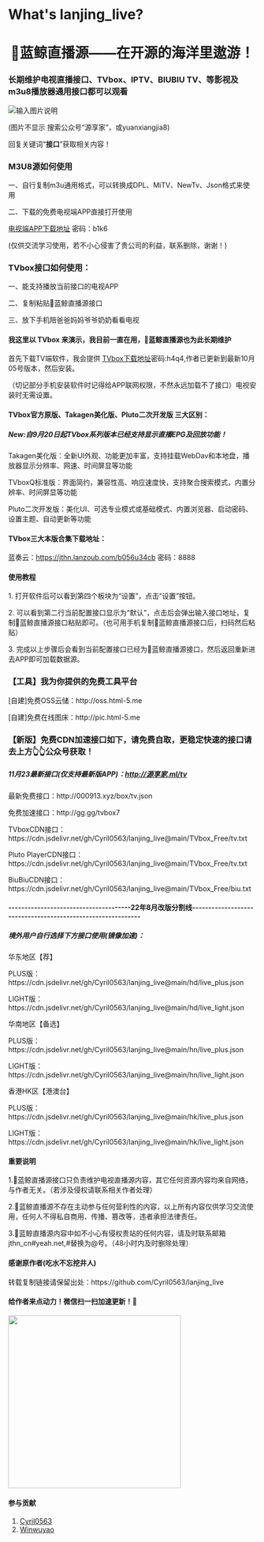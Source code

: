 # What's lanjing_live?
<h1 align="center">🐋蓝鲸直播源——在开源的海洋里遨游！</h1>
<h3 align="left">长期维护电视直播接口、TVbox、IPTV、BIUBIU TV、等影视及m3u8播放器通用接口都可以观看</h3>


![输入图片说明](https://cdn.jsdelivr.net/gh/Cyril0563/lanjing_live@main/imgs/codes.png)
<p>(图片不显示 搜索公众号“源享家”，或yuanxiangjia8)</p>
<p>回复关键词“<b>接口</b>”获取相关内容！</P>





<h3 align="left">M3U8源如何使用</h3>
<p>一、自行复制m3u通用格式，可以转换成DPL、MiTV、NewTv、Json格式来使用</P>
<p>二、下载的免费电视端APP直接打开使用</p>

[电视端APP下载地址](https://jthn.lanzoub.com/b056i56zg)
密码：b1k6

<p>(仅供交流学习使用，若不小心侵害了贵公司的利益，联系删除，谢谢！)</p>




<h3 align="left">TVbox接口如何使用：</h3>
<p>一、能支持播放当前接口的电视APP</P>
<p>二、复制粘贴🐋蓝鲸直播源接口</P>
<p>三、放下手机陪爸爸妈妈爷爷奶奶看看电视</P>

#### 我这里以 TVbox 来演示，我目前一直在用，🐋蓝鲸直播源也为此长期维护
首先下载TV端软件，我会提供 [TVbox下载地址](https://jthn.lanzoub.com/b056m1q9a
)密码:h4q4,作者已更新到最新10月05号版本，然后安装。<P>（切记部分手机安装软件时记得给APP联网权限，不然永远加载不了接口）电视安装时无需设置。</P>

#### TVbox官方原版、Takagen美化版、Pluto二次开发版 三大区别：

##### New:自9月20日起TVbox系列版本已经支持显示直播EPG及回放功能！

Takagen美化版：全新UI外观、功能更加丰富，支持挂载WebDav和本地盘，播放器显示分辨率、网速、时间屏显等功能

TVboxQ标准版：界面简约，兼容性高、响应速度快，支持聚合搜索模式，内置分辨率、时间屏显等功能

Pluto二次开发版：美化UI、可选专业模式或基础模式、内置浏览器、启动密码、设置主题、自动更新等功能

#### TVbox三大本版合集下载地址：

蓝奏云：https://jthn.lanzoub.com/b056u34cb
密码：8888

#### 使用教程

<P>1.  打开软件后可以看到第四个板块为“设置”，点击“设置”按钮。</P>
<P>2.  可以看到第二行当前配置接口显示为“默认”，点击后会弹出输入接口地址，复制🐋蓝鲸直播源接口粘贴即可。（也可用手机复制🐋蓝鲸直播源接口后，扫码然后粘贴）</P>
<P>3.  完成以上步骤后会看到当前配置接口已经为🐋蓝鲸直播源接口，然后返回重新进去APP即可加载数据源。</P>

### 【工具】我为你提供的免费工具平台

<p>
<P>[自建]免费OSS云储：http://oss.html-5.me</P>
<P>[自建]免费在线图床：http://pic.html-5.me</P>


### 【新版】免费CDN加速接口如下，请免费自取，更稳定快速的接口请去上方👆👆公众号获取！
<p>

##### 11月23最新接口(仅支持最新版APP)：http://源享家.ml/tv
<P>最新免费接口：http://000913.xyz/box/tv.json</P>
<P>免费加速接口：http://gg.gg/tvbox7</P>
<P>TVboxCDN接口：https://cdn.jsdelivr.net/gh/Cyril0563/lanjing_live@main/TVbox_Free/tv.txt</P>
<P>Pluto PlayerCDN接口：https://cdn.jsdelivr.net/gh/Cyril0563/lanjing_live@main/TVbox_Free/tv.txt</P>
<P>BiuBiuCDN接口：https://cdn.jsdelivr.net/gh/Cyril0563/lanjing_live@main/TVbox_Free/biu.txt</P>


#### --------------------------------------22年8月改版分割线------------------------------------------------------------

<h5>境外用户自行选择下方接口使用(镜像加速)：</h5>
<p>华东地区【荐】
<P>PLUS版：https://cdn.jsdelivr.net/gh/Cyril0563/lanjing_live@main/hd/live_plus.json</P>
<P>LIGHT版：https://cdn.jsdelivr.net/gh/Cyril0563/lanjing_live@main/hd/live_light.json</P>
</P>
<p>华南地区【备选】
<P>PLUS版：https://cdn.jsdelivr.net/gh/Cyril0563/lanjing_live@main/hn/live_plus.json</P>
<P>LIGHT版：https://cdn.jsdelivr.net/gh/Cyril0563/lanjing_live@main/hn/live_light.json</P>
</P>
<p>香港HK区【港澳台】
<P>PLUS版：https://cdn.jsdelivr.net/gh/Cyril0563/lanjing_live@main/hk/live_plus.json</P>
<P>LIGHT版：https://cdn.jsdelivr.net/gh/Cyril0563/lanjing_live@main/hk/live_light.json</P>
</P>

#### 重要说明

<p> 1.🐋蓝鲸直播源接口只负责维护电视直播源内容，其它任何资源内容均来自网络，与作者无关。（若涉及侵权请联系相关作者处理）</P>
<P> 2.🐋蓝鲸直播源不存在主动参与任何营利性的内容，以上所有内容仅供学习交流使用，任何人不得私自商用、传播、篡改等，违者承担法律责任。</p>
<P> 3.🐋蓝鲸直播源内容中如不小心有侵权贵站的任何内容，请及时联系邮箱jthn_cn#yeah.net,#替换为@号。（48小时内及时删除处理）</p>

#### 感谢原作者(吃水不忘挖井人)
<p>转载复制链接请保留出处：https://github.com/Cyril0563/lanjing_live</p>

#### 给作者来点动力！微信扫一扫加速更新！🙇‍
<img src="https://cdn.jsdelivr.net/gh/Cyril0563/lanjing_live@main/imgs/zanshang.jpg" height="350" width="350" />


#### 参与贡献

1.  [Cyril0563](https://github.com/Cyril0563)
2.  [Winwuyao](https://github.com/wingwuyao)
